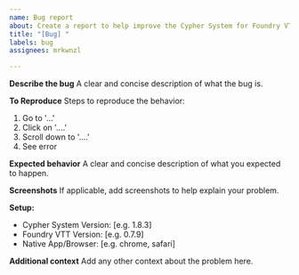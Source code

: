```yaml
---
name: Bug report
about: Create a report to help improve the Cypher System for Foundry VTT
title: "[Bug] "
labels: bug
assignees: mrkwnzl

---
```


**Describe the bug**
A clear and concise description of what the bug is.

**To Reproduce**
Steps to reproduce the behavior:
1. Go to '...'
2. Click on '....'
3. Scroll down to '....'
4. See error

**Expected behavior**
A clear and concise description of what you expected to happen.

**Screenshots**
If applicable, add screenshots to help explain your problem.

**Setup:**
 - Cypher System Version: [e.g. 1.8.3]
 - Foundry VTT Version: [e.g. 0.7.9]
 - Native App/Browser: [e.g. chrome, safari]

**Additional context**
Add any other context about the problem here.
